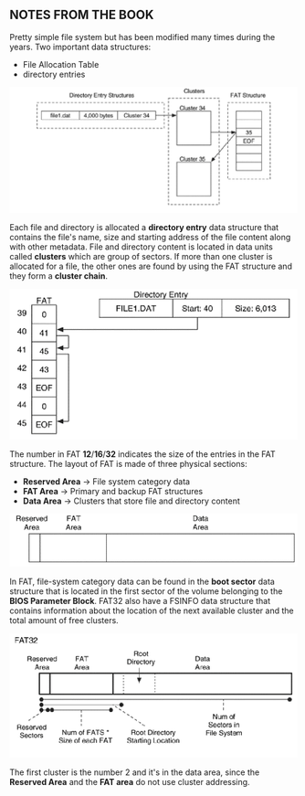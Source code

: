 ## NOTES FROM THE BOOK

Pretty simple file system but has been modified many times during the years.
Two important data structures:
- File Allocation Table
- directory entries

![](./assets/FAT_LAYOUT.png)

Each file and directory is allocated a **directory entry** data structure that contains the file's name, size and starting address of the file content along with other metadata.
File and directory content is located in data units called **clusters** which are group of sectors.
If more than one cluster is allocated for a file, the other ones are found by using the FAT structure and they form a **cluster chain**.

![](./assets/CLUSTER_CHAIN_FAT.png)

The number in FAT **12**/**16**/**32** indicates the size of the entries in the FAT structure.
The layout of FAT is made of three physical sections:
- **Reserved Area** -> File system category data
- **FAT Area** -> Primary and backup FAT structures
- **Data Area** -> Clusters that store file and directory content

![](./assets/FAT_PHYSICAL_LAYOUT.png)

In FAT, file-system category data can be found in the **boot sector** data structure that is located in the first sector of the volume belonging to the **BIOS Parameter Block**.
FAT32 also have a FSINFO data structure that contains information about the location of the next available cluster and the total amount of free clusters.

![](./assets/DETAILED_FAT_LAYOUT.png)

The first cluster is the number 2 and it's in the data area, since the **Reserved Area** and the **FAT area** do not use cluster addressing.

